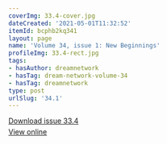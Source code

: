 ```yaml
---
coverImg: 33.4-cover.jpg
dateCreated: '2021-05-01T11:32:52'
itemId: bcphb2kq341
layout: page
name: 'Volume 34, issue 1: New Beginnings'
profileImg: 33.4-rect.jpg
tags:
- hasAuthor: dreamnetwork
- hasTag: dream-network-volume-34
- hasTag: dreamnetwork
type: post
urlSlug: '34.1'
---
```

<p style="margin-block-end: 5px; margin-block-start: 5px;"><a href="../files/pdfs/Volume_33/33.4_gold_in_old_dreams.pdf" download="">Download issue 33.4</a></p><p style="margin-block-end: 5px; margin-block-start: 5px;"><a href="../files/pdfs/Volume_33/33.4_gold_in_old_dreams.pdf">View online</a></p>